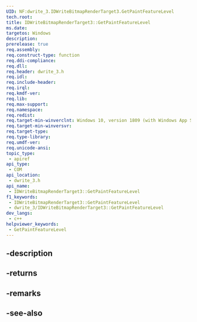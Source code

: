 ```yaml
---
UID: NF:dwrite_3.IDWriteBitmapRenderTarget3.GetPaintFeatureLevel
tech.root: 
title: IDWriteBitmapRenderTarget3::GetPaintFeatureLevel
ms.date: 
targetos: Windows
description: 
prerelease: true
req.assembly: 
req.construct-type: function
req.ddi-compliance: 
req.dll: 
req.header: dwrite_3.h
req.idl: 
req.include-header: 
req.irql: 
req.kmdf-ver: 
req.lib: 
req.max-support: 
req.namespace: 
req.redist: 
req.target-min-winverclnt: Windows 10, version 1809 (with Windows App SDK 1.2 Preview 1 or later)
req.target-min-winversvr: 
req.target-type: 
req.type-library: 
req.umdf-ver: 
req.unicode-ansi: 
topic_type:
 - apiref
api_type:
 - COM
api_location:
 - dwrite_3.h
api_name:
 - IDWriteBitmapRenderTarget3::GetPaintFeatureLevel
f1_keywords:
 - IDWriteBitmapRenderTarget3::GetPaintFeatureLevel
 - dwrite_3/IDWriteBitmapRenderTarget3::GetPaintFeatureLevel
dev_langs:
 - c++
helpviewer_keywords:
 - GetPaintFeatureLevel
---
```


## -description

## -returns

## -remarks

## -see-also


